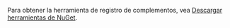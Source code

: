 Para obtener la herramienta de registro de complementos, vea [Descargar herramientas de NuGet](../developer/common-data-service/download-tools-nuget.md).